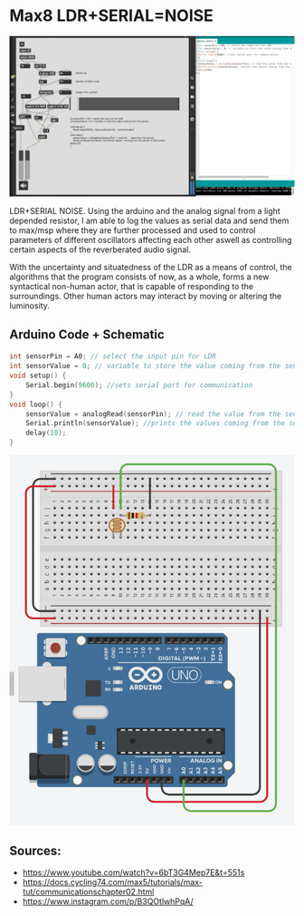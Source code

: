 # Max8 LDR+SERIAL=NOISE
![LDR+SERIAL-NOISE-VID](./media/LDR+SERIAL-NOISE-VID.gif)

LDR+SERIAL NOISE. Using the arduino and the analog signal from a light depended resistor, I am able to log the values as serial data and send them to max/msp where they are further processed and used to control parameters of different oscillators affecting each other aswell as controlling certain aspects of the reverberated audio signal.

With the uncertainty and situatedness of the LDR as a means of control, the algorithms that the program consists of now, as a whole, forms a new syntactical non-human actor, that is capable of responding to the surroundings. Other human actors may interact by moving or altering the luminosity.

## Arduino Code + Schematic



``` c
int sensorPin = A0; // select the input pin for LDR 
int sensorValue = 0; // variable to store the value coming from the sensor 
void setup() { 
	Serial.begin(9600); //sets serial port for communication 
} 
void loop() { 
	sensorValue = analogRead(sensorPin); // read the value from the sensor 
	Serial.println(sensorValue); //prints the values coming from the sensor on the screen 
	delay(10); 
} 
```

![Schematic](./media/Schematic.png)




## Sources:
- https://www.youtube.com/watch?v=6bT3G4Mep7E&t=551s
- https://docs.cycling74.com/max5/tutorials/max-tut/communicationschapter02.html
- https://www.instagram.com/p/B3QOtlwhPqA/

